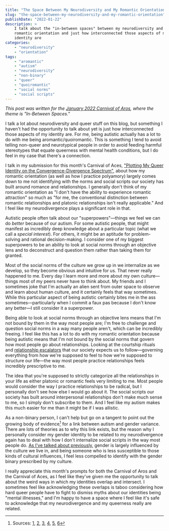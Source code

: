 ```yaml
---
title: "The Space Between My Neurodiversity and My Romantic Orientation"
slug: "the-space-between-my-neurodiversity-and-my-romantic-orientation"
publishDate: "2022-01-22"
description: >
    I talk about the "in-between spaces" between my neurodiversity and my
    romantic orientation and just how interconnected those aspects of my
    identity are
categories:
    - "neurodiversity"
    - "orientation"
tags:
    - "aromantic"
    - "autism"
    - "neurodiversity"
    - "non-binary"
    - "queer"
    - "quoiromantic"
    - "social norms"
    - "social scripts"
---
```


*This post was written for the [January 2022 Carnival of
Aros](https://aspecofstardust.wordpress.com/2021/12/31/call-for-submissions-january-2022-in-between-spaces/),
where the theme is "In-Between Spaces."*

I talk a lot about neurodiversity and queer stuff on this blog, but something I
haven't had the opportunity to talk about yet is just how interconnected those
aspects of my identity are. For me, being autistic actually has a lot to do
with me being aromantic/quoiromantic. This is something I tend to avoid telling
non-queer and neurotypical people in order to avoid feeding harmful stereotypes
that equate queerness with mental health conditions, but I do feel in my case
that there's a connection.

I talk in my submission for this month's Carnival of Aces, ["Plotting My Queer
Identity on the Convergence-Divergence
Spectrum"](https://nothingradical.blog/2022/01/18/plotting-my-queer-identity-on-the-convergence-divergence-spectrum/),
about how my romantic orientation (as well as how I practice polyamory) largely
comes down to me not identifying with the norms and social scripts our society
has built around romance and relationships. I generally don't think of my
romantic orientation as "I don't have the ability to experience romantic
attraction" so much as "for me, the conventional distinction between romantic
relationships and platonic relationships isn't really applicable." And I feel
like my neurodivergence plays a significant role in that.

Autistic people often talk about our "superpowers"—things we feel we can do
*better* because of our autism. For some autistic people, that might manifest
as incredibly deep knowledge about a particular topic (what we call a *special
interest*). For others, it might be an aptitude for problem-solving and
rational decision-making. I consider one of my biggest superpowers to be an
ability to look at social norms through an objective lens and to deconstruct
and question them rather than taking them for granted.

Most of the social norms of the culture we grow up in we internalize as we
develop, so they become obvious and intuitive for us. That never really
happened to me. Every day I learn more and more about my own culture—things
most of my peers never have to think about. My friends and I sometimes joke
that I'm actually an alien sent from outer space to observe and learn about
human culture, and it certainly feels that way sometimes. While this particular
aspect of being autistic certainly bites me in the ass sometimes—particularly
when I commit a faux pas because I don't know any better—I still consider it a
superpower.

Being able to look at social norms through an objective lens means that I'm not
bound by them in the way most people are; I'm free to challenge and question
social norms in a way many people aren't, which can be incredibly freeing. I
feel like this has a lot to do with my romantic orientation because being
autistic means that I'm not bound by the social norms that govern how most
people go about relationships. Looking at the courtship rituals and
[relationship escalators](https://offescalator.com/what-escalator/) that our
society expects us to follow—governing everything from how we're supposed to
feel to how we're supposed to structure our life—the way most people practice
relationships feels incredibly prescriptive to me.

The idea that you're supposed to strictly categorize all the relationships in
your life as either platonic or romantic feels very limiting to me. Most people
would consider the way I practice relationships to be radical, but I personally
don't see how else I would go about it. The social scripts our society has
built around interpersonal relationships don't make much sense to me, so I
simply don't subscribe to them. And I feel like my autism makes this much
easier for me than it might be if I was allistic.

As a non-binary person, I can't help but go on a tangent to point out the
growing body of evidence[^1] for a link between autism and gender variance.
There are lots of theories as to why this link exists, but the reason why I
personally consider my gender identity to be related to my neurodivergence
again has to deal with how I don't internalize social scripts in the way most
people do. [As I've talked about
previously](https://nothingradical.blog/2020/10/07/the-cultural-model-of-gender/),
gender is largely influenced by the culture we live in, and being someone who
is less susceptible to those kinds of cultural influences, I feel less
compelled to identify with the gender binary prescribed by my culture.

I really appreciate this month's prompts for both the Carnival of Aros and the
Carnival of Aces, as I feel like they've given me the opportunity to talk about
the weird ways in which my identities overlap and intersect. I sometimes feel
like acknowledging these overlaps is taboo considering how hard queer people
have to fight to dismiss myths about our identities being "mental illnesses,"
and I'm happy to have a space where I feel like it's safe to acknowledge that
my neurodivergence and my queerness really are related.

[^1]: Sources: [1](https://pubmed.ncbi.nlm.nih.gov/32770077/),
  [2](https://pubmed.ncbi.nlm.nih.gov/30392631/),
  [3](https://pubmed.ncbi.nlm.nih.gov/30062396/),
  [4](https://pubmed.ncbi.nlm.nih.gov/28597143/),
  [5](https://pubmed.ncbi.nlm.nih.gov/24619651/),
  [6](https://pubmed.ncbi.nlm.nih.gov/28914080/)

